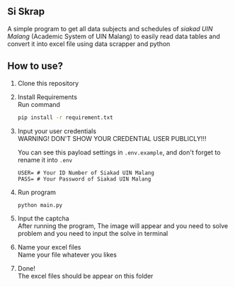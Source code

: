 ## Si Skrap

A simple program to get all data subjects and schedules of _siakad UIN Malang_ (Academic System of UIN Malang) to easily read data tables and convert it into excel file using data scrapper and python <br>

## How to use?
1. Clone this repository

2. Install Requirements <br>
    Run command
    ```bash
    pip install -r requirement.txt
    ```

3. Input your user credentials <br>
    WARNING! DON'T SHOW YOUR CREDENTIAL USER PUBLICLY!!! <br>

    You can see this payload settings in `.env.example`, and don't forget to rename it into `.env`
    ```env
    USER= # Your ID Number of Siakad UIN Malang
    PASS= # Your Password of Siakad UIN Malang
    ```

4. Run program
    ```bash
    python main.py
    ```

5. Input the captcha <br>
    After running the program, The image will appear and you need to solve problem and you need to input the solve in terminal

6. Name your excel files <br>
    Name your file whatever you likes

7. Done! <br>
    The excel files should be appear on this folder
